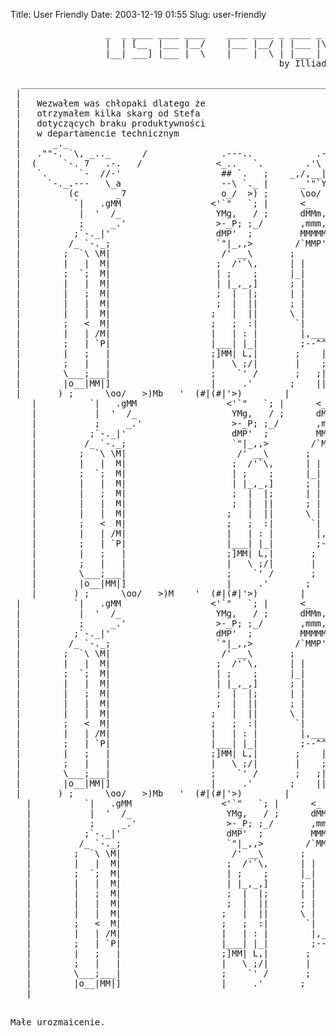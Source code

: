 Title: User Friendly
Date: 2003-12-19 01:55
Slug: user-friendly

<pre>
                  _  _ ____ ____ ____    ____ ____ _ ____ _  _ ___  _    _   _
                  |  | [__  |___ |__/    |___ |__/ | |___ |\ | |  \ |     \_/
                  |__| ___] |___ |  \    |    |  \ | |___ | \| |__/ |___   |
                                                   by Illiad

  _______________________________________________________________________________________
 |                                                                                       |
 |   Wezwałem was chłopaki dlatego że                                                    |
 |   otrzymałem kilka skarg od Stefa                                                     |
 |   dotyczących braku produktywności                                                    |
 |   w departamencie technicznym                                                         |
 |      _._                                                                              |
 |   .""-. `\, _.._      /              .---..            .-.                            |
 |  (     `-. 7   .-.   /              <_..   `.        .'\  `.       gMMMmm..           |
 |   `.      `-  //-'                   ## `.   ;    _,/,__|___)      ,dMMMMMMb.         |
 |     `-._.---   \_a                   --\ `._ |      _'"`YMMMb.    dP'|____`YMb        |
 |         (c       _7                  o_/  >) ;      \oo/   >)Mb   '  (#|(#|'>)        |
 |          `|   .gMM                 <'`"   `; |      <_    M` MM      | (j   7         |
 |           |  '  /_                  YMg,   / ;      dMMm,,M  MP      dmmmmmM'         |
 |           ;     _.'                 >-_P; ;_/       ,mmm,P' .M!      Ym,,,mP          |
 |          ;`-._|'                    dMP'  ;         MMMMM'  dM      _/`""'\__         |
 |         /_ `-._;                    `"|_,,>        /`MMP'._.".   .-'\ \_.-' /`"-.     |
 |        ;  `\ \M|                     /' __\       ;           `.'    `\__./'     ;    |
 |        |   |  M|                    ;  /'`\,      | |           \                |    |
 |        ;  `;  M|                    | ;    ;      |_|       |__,/           ,    |    |
 |        |   |  M|                    | |_,_,]      ; |       |  |   |        |    |    |
 |        |   ;  M|                    ;  |  |;      | |       |  |   |        |    ;    |
 |        |   |  M|                    ;  |  ||      ; |       ;  ;   ;        |   ;     |
 |        |   |  M|                   ;   |  ||      \ |       | /|   ;        |   |     |
 |        ;   <  M|                   ;   ;  :|       `|       ;' ;__;         |   |     |
 |        |   | /M|                   |   | : |        |,_____,|  |--;         |___]     |
 |        ;   | `P|                   |___| |_|        ;--^^^--|  `\_| ________|\,,L,    |
 |        |   ;   |                   ;]MM| L,|       ;    |   |     |         \ `--'    |
 |        ;   |   |                   |   \ ;/|       |    ;   |     ;    ,    |         |
 |        \___;___|                   ;    `' /       ;   ;|   |     |   /|    |         |
 |        |o__|MM|]                   |     .'       ;    ||   |     ;   ; ;   |         |
 |       </_ /;  ||                   |     |        |   ; |   |     ;   | |   |         |
 |       `<\`/'  `'                   '     |        |   | ;   ;     |   | |   |         |
 |                                                                                       |
 |_________________________________________________________________________________ fsc _|

     _______________________________________________________________________________________
    |                                                                                       |
    |        Mała informatyczna firma jak nasza                                             |
    |        musi mieć każdy departament                                                    |
    |        a w szczególności systemowców, na                                              |
    |        najwyższych obrotach. Mam nadzieję                                             |
    |      _._       że wyraziłem się jasno.                                                |
    |   .""-. `\, _.._      /              .---..            .-.                            |
    |  (     `-. 7   .-.   /              <_..   `.        .'\  `.       gMMMmm..           |
    |   `.      `-  //-'                   ## `.   ;    _,/,__|___)      ,dMMMMMMb.         |
    |     `-._.---   \_a                   --\ `._ |      _'"`YMMMb.    dP'|____`YMb        |
    |         (c       _7                  o_/  >) ;      \oo/   >)Mb   '  (#|(#|'>)        |
    |          `|   .gMM                 <'`"   `; |      <_    M` MM      | (j   7         |
    |           |  '  /_                  YMg,   / ;      dMMm,,M  MP      dmmmmmM'         |
    |           ;     _.'                 >-_P; ;_/       ,mmm,P' .M!      Ym,,,mP          |
    |          ;`-._|'                    dMP'  ;         MMMMM'  dM      _/`""'\__         |
    |         /_ `-._;                    `"|_,,>        /`MMP'._.".   .-'\ \_.-' /`"-.     |
    |        ;  `\ \M|                     /' __\       ;           `.'    `\__./'     ;    |
    |        |   |  M|                    ;  /'`\,      | |           \                |    |
    |        ;  `;  M|                    | ;    ;      |_|       |__,/           ,    |    |
    |        |   |  M|                    | |_,_,]      ; |       |  |   |        |    |    |
    |        |   ;  M|                    ;  |  |;      | |       |  |   |        |    ;    |
    |        |   |  M|                    ;  |  ||      ; |       ;  ;   ;        |   ;     |
    |        |   |  M|                   ;   |  ||      \ |       | /|   ;        |   |     |
    |        ;   <  M|                   ;   ;  :|       `|       ;' ;__;         |   |     |
    |        |   | /M|                   |   | : |        |,_____,|  |--;         |___]     |
    |        ;   | `P|                   |___| |_|        ;--^^^--|  `\_| ________|\,,L,    |
    |        |   ;   |                   ;]MM| L,|       ;    |   |     |         \ `--'    |
    |        ;   |   |                   |   \ ;/|       |    ;   |     ;    ,    |         |
    |        \___;___|                   ;    `' /       ;   ;|   |     |   /|    |         |
    |        |o__|MM|]                   |     .'       ;    ||   |     ;   ; ;   |         |
    |       </_ /;  ||                   |     |        |   ; |   |     ;   | |   |         |
    |       `<\`/'  `'                   '     |        |   | ;   ;     |   | |   |         |
    |                                                                                       |
    |_________________________________________________________________________________ fsc _|

  _______________________________________________________________________________________
 |                                                                                       |
 |                                                                                       |
 |                                                                                       |
 |                                                                                       |
 |                                                                                       |
 |      _._                                                                              |
 |   .""-. `\, _.._                     .---..            .-.                            |
 |  (     `-. 7   .-.                  <_..   `.        .'\  `.       gMMMmm..           |
 |   `.      `-  //-'                   ## `.   ;    _,/,__|___)      ,dMMMMMMb.         |
 |     `-._.---   \_a                   --\ `._ |      _'"`YMMMb.    dP'|____`YMb        |
 |         (c       _7                  o_/  >) ;      \oo/   >)M    '  (#|(#|'>)        |
 |          `|   .gMM                 <'`"   `; |      <_    M` M       | (j   7         |
 |           |  '  /_                  YMg,   / ;      dMMm,,M  M       dmmmmmM'         |
 |           ;     _.'                 >-_P; ;_/       ,mmm,P' .M       Ym,,,mP          |
 |          ;`-._|'                    dMP'  ;         MMMMM'  dM      _/`""'\__         |
 |         /_ `-._;                    `"|_,,>        /`MMP'._.".   .-'\ \_.-' /`"-.     |
 |        ;  `\ \M|                     /' __\       ;           `.'    `\__./'     ;    |
 |        |   |  M|                    ;  /'`\,      | |           \                |    |
 |        ;  `;  M|                    | ;    ;      |_|       |__,/           ,    |    |
 |        |   |  M|                    | |_,_,]      ; |       |  |   |        |    |    |
 |        |   ;  M|                    ;  |  |;      | |       |  |   |        |    ;    |
 |        |   |  M|                    ;  |  ||      ; |       ;  ;   ;        |   ;     |
 |        |   |  M|                   ;   |  ||      \ |       | /|   ;        |   |     |
 |        ;   <  M|                   ;   ;  :|       `|       ;' ;__;         |   |     |
 |        |   | /M|                   |   | : |        |,_____,|  |--;         |___]     |
 |        ;   | `P|                   |___| |_|        ;--^^^--|  `\_| ________|\,,L,    |
 |        |   ;   |                   ;]MM| L,|       ;    |   |     |         \ `--'    |
 |        ;   |   |                   |   \ ;/|       |    ;   |     ;    ,    |         |
 |        \___;___|                   ;    `' /       ;   ;|   |     |   /|    |         |
 |        |o__|MM|]                   |     .'       ;    ||   |     ;   ; ;   |         |
 |       </_ /;  ||                   |     |        |   ; |   |     ;   | |   |         |
 |       `<\`/'  `'                   '     |        |   | ;   ;     |   | |   |         |
 |                                                                                       |
 |_________________________________________________________________________________ fsc _|

    _______________________________________________________________________________________
   |                                                                                       |
   |       Hmm... Myślicie chłopaki, że                                                    |
   |       potrafię wygrać ze Stefem         Załatwi go pan!       Witamy po ciemnej       |
   |       w tą grę?                                               stronie, Szefie.        |
   |                       /                     /                                         |
   |      _._             /                     /                          \               |
   |   .""-. `\, _.._                     .---..            .-.                            |
   |  (     `-. 7   .-.                  <_..   `.        .'\  `.       gMMMmm..           |
   |   `.      `-  //-'                   ## `.   ;    _,/,__|___)      ,dMMMMMMb.         |
   |     `-._.---   \_a                   --\ `._ |      _'"`YMMMb.    dP'|____`YMb        |
   |         (c       _7                  o_/  >) ;      \oo/   >)Mb   '  (#|(#|'>)        |
   |          `|   .gMM                 <'`"   `; |      <_    M` MM      | (j   7         |
   |           |  '  /_                  YMg,   / ;      dMMm,,M  MP      dmmmmmM'         |
   |           ;     _.'                 >-_P; ;_/       ,mmm,P' .M!      Ym,,,mP          |
   |          ;`-._|'                    dMP'  ;         MMMMM'  dM      _/`""'\__         |
   |         /_ `-._;                    `"|_,,>        /`MMP'._.".   .-'\ \_.-' /`"-.     |
   |        ;  `\ \M|                     /' __\       ;           `.'    `\__./'     ;    |
   |        |   |  M|                    ;  /'`\,      | |           \                |    |
   |        ;  `;  M|                    | ;    ;      |_|       |__,/           ,    |    |
   |        |   |  M|                    | |_,_,]      ; |       |  |   |        |    |    |
   |        |   ;  M|                    ;  |  |;      | |       |  |   |        |    ;    |
   |        |   |  M|                    ;  |  ||      ; |       ;  ;   ;        |   ;     |
   |        |   |  M|                   ;   |  ||      \ |       | /|   ;        |   |     |
   |        ;   <  M|                   ;   ;  :|       `|       ;' ;__;         |   |     |
   |        |   | /M|                   |   | : |        |,_____,|  |--;         |___]     |
   |        ;   | `P|                   |___| |_|        ;--^^^--|  `\_| ________|\,,L,    |
   |        |   ;   |                   ;]MM| L,|       ;    |   |     |         \ `--'    |
   |        ;   |   |                   |   \ ;/|       |    ;   |     ;    ,    |         |
   |        \___;___|                   ;    `' /       ;   ;|   |     |   /|    |         |
   |        |o__|MM|]                   |     .'       ;    ||   |     ;   ; ;   |         |
   |       </_ /;  ||                   |     |        |   ; |   |     ;   | |   |         |
   |       `<\`/'  `'                   '     |        |   | ;   ;     |   | |   |         |
   |                                                                                       |
   |_________________________________________________________________________________ fsc _|

                                                                   Copyright (c) Illiad 1997
</pre>

Małe urozmaicenie.
